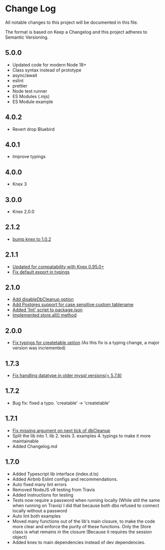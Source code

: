 # Change Log

All notable changes to this project will be documented in this file.

The format is based on Keep a Changelog and this project adheres to Semantic Versioning.

## 5.0.0

- Updated code for modern Node 18+
- Class syntax instead of prototype
- async/await
- eslint
- prettier
- Node test runner
- ES Modules (.mjs)
- ES Module example

## 4.0.2

- Revert drop Bluebird

## 4.0.1

- Improve typings

## 4.0.0

- Knex 3

## 3.0.0

- Knex 2.0.0

## 2.1.2

- [bump knex to 1.0.2](https://github.com/gx0r/connect-session-knex/pull/95)

## 2.1.1

- [Updated for compatability with Knex 0.95.0+](https://github.com/gx0r/connect-session-knex/pull/82)
- [Fix default export in typings](https://github.com/gx0r/connect-session-knex/pull/89)

## 2.1.0

- [Add disableDbCleanup option](https://github.com/gx0r/connect-session-knex/pull/78)
- [Add Postgres support for case sensitive custom tablename](https://github.com/gx0r/connect-session-knex/pull/79)
- [Added 'lint' script to package.json](https://github.com/gx0r/connect-session-knex/pull/80)
- [Implemented store.all() method](https://github.com/gx0r/connect-session-knex/pull/81)

## 2.0.0

- [Fix typings for createtable option](https://github.com/llambda/connect-session-knex/pull/73) (As this fix is a typing change, a major version was incremented)

## 1.7.3

- [Fix handling datatype in older mysql versions(< 5.7.8)](https://github.com/gx0r/connect-session-knex/pull/68)

## 1.7.2

- Bug fix: fixed a typo. 'creatable' -> 'createtable'

## 1.7.1

- [Fix missing argument on next tick of dbCleanup](https://github.com/gx0r/connect-session-knex/pull/65)
- Split the lib into 1. lib 2. tests 3. examples 4. typings to make it more maintainable
- Added Changelog.md

## 1.7.0

- Added Typescript lib interface (index.d.ts)
- Added Airbnb Eslint configs and recommendations.
- Auto fixed many lint errors
- Removed NodeJS v8 testing from Travis
- Added instructions for testing
- Tests now require a password when running locally (While still the same when running on Travis) I did that because both dbs refused to connect locally without a password
- Auto lint both examples
- Moved many functions out of the lib's main closure, to make the code more clear and enforce the purity of these functions. Only the Store class is what remains in the closure (Because it requires the session object)
- Added knex to main dependencies instead of dev dependencies.
